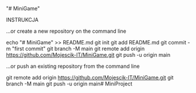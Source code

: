 "# MiniGame" 

INSTRUKCJA

…or create a new repository on the command line

echo "# MiniGame" >> README.md
git init
git add README.md
git commit -m "first commit"
git branch -M main
git remote add origin https://github.com/Mojescik-IT/MiniGame.git
git push -u origin main

…or push an existing repository from the command line

git remote add origin https://github.com/Mojescik-IT/MiniGame.git
git branch -M main
git push -u origin main# MiniProject

